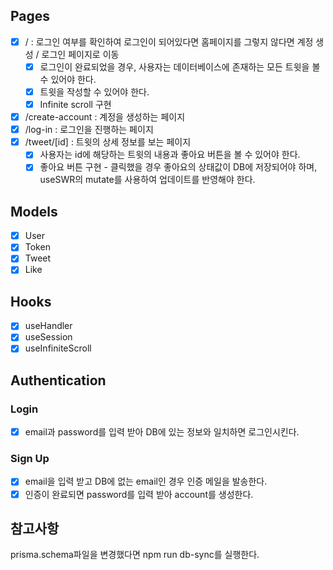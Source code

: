 ## Pages

- [x] / : 로그인 여부를 확인하여 로그인이 되어있다면 홈페이지를 그렇지 않다면 계정 생성 / 로그인 페이지로 이동
  - [x] 로그인이 완료되었을 경우, 사용자는 데이터베이스에 존재하는 모든 트윗을 볼 수 있어야 한다.
  - [x] 트윗을 작성할 수 있어야 한다.
  - [x] Infinite scroll 구현
- [x] /create-account : 계정을 생성하는 페이지
- [x] /log-in : 로그인을 진행하는 페이지
- [x] /tweet/[id] : 트윗의 상세 정보를 보는 페이지
  - [x] 사용자는 id에 해당하는 트윗의 내용과 좋아요 버튼을 볼 수 있어야 한다.
  - [x] 좋아요 버튼 구현 - 클릭했을 경우 좋아요의 상태값이 DB에 저장되어야 하며, useSWR의 mutate를 사용하여 업데이트를 반영해야 한다.

## Models

- [x] User
- [x] Token
- [x] Tweet
- [x] Like

## Hooks

- [x] useHandler
- [x] useSession
- [x] useInfiniteScroll

## Authentication

### Login

- [x] email과 password를 입력 받아 DB에 있는 정보와 일치하면 로그인시킨다.

### Sign Up

- [x] email을 입력 받고 DB에 없는 email인 경우 인증 메일을 발송한다.
- [x] 인증이 완료되면 password를 입력 받아 account를 생성한다.

## 참고사항

prisma.schema파일을 변경했다면 npm run db-sync를 실행한다.
